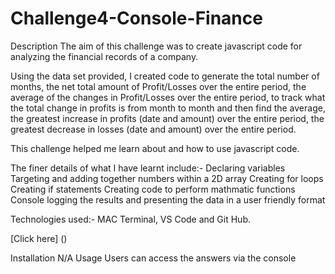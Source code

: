 # Challenge4-Console-Finance

Description
The aim of this challenge was to create javascript code for analyzing the financial records of a company.

Using the data set provided, I created code to generate the total number of months, the net total amount of Profit/Losses over the entire period, the average of the changes in Profit/Losses over the entire period, to track what the total change in profits is from month to month and then find the average, the greatest increase in profits (date and amount) over the entire period, the greatest decrease in losses (date and amount) over the entire period.

This challenge helped me learn about and how to use javascript code.

The finer details of what I have learnt include:-
Declaring variables
Targeting and adding together numbers within a 2D array
Creating for loops
Creating if statements
Creating code to perform mathmatic functions
Console logging the results and presenting the data in a user friendly format

Technologies used:- MAC Terminal, VS Code and Git Hub.

[Click here] ()

Installation
N/A
Usage
Users can access the answers via the console
